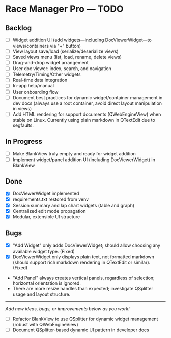# Race Manager Pro — TODO

## Backlog
- [ ] Widget addition UI (add widgets—including DocViewerWidget—to views/containers via "+" button)
- [ ] View layout save/load (serialize/deserialize views)
- [ ] Saved views menu (list, load, rename, delete views)
- [ ] Drag-and-drop widget arrangement
- [ ] User doc viewer: index, search, and navigation
- [ ] Telemetry/Timing/Other widgets
- [ ] Real-time data integration
- [ ] In-app help/manual
- [ ] User onboarding flow
- [ ] Document best practices for dynamic widget/container management in dev docs (always use a root container, avoid direct layout manipulation in views)
- [ ] Add HTML rendering for support documents (QWebEngineView) when stable on Linux. Currently using plain markdown in QTextEdit due to segfaults.

## In Progress
- [ ] Make BlankView truly empty and ready for widget addition
- [ ] Implement widget/panel addition UI (including DocViewerWidget) in BlankView

## Done
- [x] DocViewerWidget implemented
- [x] requirements.txt restored from venv
- [x] Session summary and lap chart widgets (table and graph)
- [x] Centralized edit mode propagation
- [x] Modular, extensible UI structure

## Bugs
- [x] "Add Widget" only adds DocViewerWidget; should allow choosing any available widget type. (Fixed)
- [x] DocViewerWidget only displays plain text, not formatted markdown (should support rich markdown rendering in QTextEdit or similar). (Fixed)
- "Add Panel" always creates vertical panels, regardless of selection; horizontal orientation is ignored.
- There are more resize handles than expected; investigate QSplitter usage and layout structure.

---

*Add new ideas, bugs, or improvements below as you work!*

- [ ] Refactor BlankView to use QSplitter for dynamic widget management (robust with QWebEngineView)
- [ ] Document QSplitter-based dynamic UI pattern in developer docs
